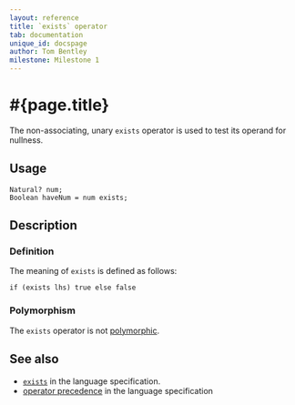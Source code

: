 ```yaml
---
layout: reference
title: `exists` operator
tab: documentation
unique_id: docspage
author: Tom Bentley
milestone: Milestone 1
---
```


# #{page.title}

The non-associating, unary `exists` operator is used to test its operand for 
nullness.

## Usage 

    Natural? num;
    Boolean haveNum = num exists;

## Description

### Definition

The meaning of `exists` is defined as follows:

    if (exists lhs) true else false

### Polymorphism

The `exists` operator is not [polymorphic](/documentation/reference/operator/operator-polymorphism). 

## See also

* [`exists`](#{site.urls.spec}#nullvalues) in the language specification.
* [operator precedence](#{site.urls.spec}#operatorprecedence) in the 
  language specification
